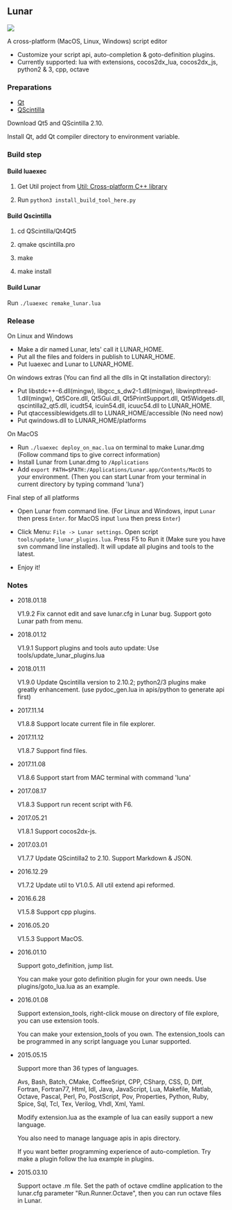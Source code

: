## Lunar ##

![](https://github.com/joshua-meng/Lunar/wiki/assets/lunar_linux.png)

A cross-platform (MacOS, Linux, Windows) script editor

- Customize your script api, auto-completion & goto-definition plugins.
- Currently supported: lua with extensions, cocos2dx_lua, cocos2dx_js, python2 & 3, cpp, octave 

### Preparations ###

- [Qt](https://www.qt.io/)
- [QScintilla](https://github.com/jie-meng/QScintilla)

Download Qt5 and QScintilla 2.10.

Install Qt, add Qt compiler directory to environment variable.

### Build step ###

#### Build luaexec ####

1. Get Util project from [Util: Cross-platform C++ library](https://github.com/jie-meng/Util)

2. Run `python3 install_build_tool_here.py`
 
#### Build Qscintilla ####

1. cd QScintilla/Qt4Qt5

2. qmake qscintilla.pro

3. make

4. make install

#### Build Lunar ####

Run `./luaexec remake_lunar.lua`

### Release ###

On Linux and Windows 

- Make a dir named Lunar, lets' call it LUNAR_HOME. 
- Put all the files and folders in publish to LUNAR_HOME.
- Put luaexec and Lunar to LUNAR_HOME.

On windows extras (You can find all the dlls in Qt installation directory):

- Put libstdc++-6.dll(mingw), libgcc_s_dw2-1.dll(mingw), libwinpthread-1.dll(mingw), Qt5Core.dll, Qt5Gui.dll,  Qt5PrintSupport.dll, Qt5Widgets.dll, qscintilla2_qt5.dll, icudt54, icuin54.dll, icuuc54.dll to LUNAR_HOME.
- Put qtaccessiblewidgets.dll to LUNAR_HOME/accessible (No need now)
- Put qwindows.dll to LUNAR_HOME/platforms

On MacOS

- Run `./luaexec deploy_on_mac.lua` on terminal to make Lunar.dmg (Follow command tips to give correct information)
- Install Lunar from Lunar.dmg to `/Applications`
- Add `export PATH=$PATH:/Applications/Lunar.app/Contents/MacOS` to your environment. (Then you can start Lunar from your terminal in current directory by typing command 'luna')

Final step of all platforms

- Open Lunar from command line. (For Linux and Windows, input `Lunar` then press `Enter`. for MacOS input `luna` then press `Enter`)

- Click Menu: `File -> Lunar settings`. Open script `tools/update_lunar_plugins.lua`. Press F5 to Run it (Make sure you have svn command line installed). It will update all plugins and tools to the latest.

- Enjoy it!

### Notes ###

- 2018.01.18

    V1.9.2 Fix cannot edit and save lunar.cfg in Lunar bug. Support goto Lunar path from menu.

- 2018.01.12

    V1.9.1 Support plugins and tools auto update: Use tools/update_lunar_plugins.lua

- 2018.01.11

    V1.9.0 Update Qscintilla version to 2.10.2; python2/3 plugins make greatly enhancement. (use pydoc_gen.lua in apis/python to generate api first)

- 2017.11.14
    
    V1.8.8 Support locate current file in file explorer.

- 2017.11.12
    
    V1.8.7 Support find files.
    
- 2017.11.08
	
	V1.8.6 Support start from MAC terminal with command 'luna'

- 2017.08.17

	V1.8.3 Support run recent script with F6.
    
- 2017.05.21
    
    V1.8.1 Support cocos2dx-js.
    
- 2017.03.01

    V1.7.7 Update QScintilla2 to 2.10. Support Markdown & JSON.

- 2016.12.29
	
    V1.7.2 Update util to V1.0.5. All util extend api reformed.
    
- 2016.6.28
    
    V1.5.8 Support cpp plugins.

- 2016.05.20

    V1.5.3 Support MacOS. 
    
- 2016.01.10
    
    Support goto_definition, jump list.

    You can make your goto definition plugin for your own needs. Use plugins/goto_lua.lua as an example.
   
- 2016.01.08

	Support extension_tools, right-click mouse on directory of file explore, you can use extension tools.
	
	You can make your extension_tools of you own. The extension_tools can be programmed in any script language you Lunar supported.
    
- 2015.05.15

	Support more than 36 types of languages.
	
	Avs, Bash, Batch, CMake, CoffeeSript, CPP, CSharp, CSS, D, Diff, Fortran, Fortran77, Html, Idl, 
	Java, JavaScript, Lua, Makefile, Matlab, Octave, Pascal, Perl, Po, PostScript, Pov, Properties, 
	Python, Ruby, Spice, Sql, Tcl, Tex, Verilog, Vhdl, Xml, Yaml.
	
	Modify extension.lua as the example of lua can easily support a new language.
	
	You also need to manage language apis in apis directory.

	If you want better programming experience of auto-completion. Try make a plugin follow the lua example in plugins.

- 2015.03.10

	Support octave .m file. Set the path of octave cmdline application to the lunar.cfg parameter "Run.Runner.Octave", then you can run octave files in Lunar.
